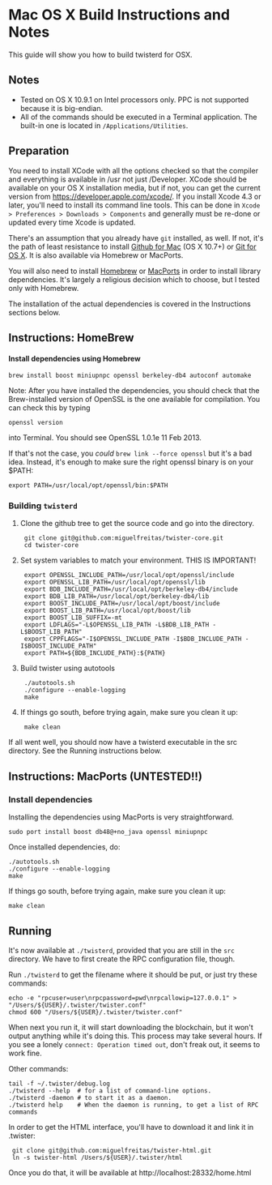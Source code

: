 Mac OS X Build Instructions and Notes
====================================
This guide will show you how to build twisterd for OSX.

Notes
-----

* Tested on OS X 10.9.1 on Intel processors only. PPC is not
supported because it is big-endian.
* All of the commands should be executed in a Terminal application. The
built-in one is located in `/Applications/Utilities`.

Preparation
-----------

You need to install XCode with all the options checked so that the compiler
and everything is available in /usr not just /Developer. XCode should be
available on your OS X installation media, but if not, you can get the
current version from https://developer.apple.com/xcode/. If you install
Xcode 4.3 or later, you'll need to install its command line tools. This can
be done in `Xcode > Preferences > Downloads > Components` and generally must
be re-done or updated every time Xcode is updated.

There's an assumption that you already have `git` installed, as well. If
not, it's the path of least resistance to install [Github for Mac](https://mac.github.com/)
(OS X 10.7+) or
[Git for OS X](https://code.google.com/p/git-osx-installer/). It is also
available via Homebrew or MacPorts.

You will also need to install [Homebrew](http://mxcl.github.io/homebrew/)
or [MacPorts](https://www.macports.org/) in order to install library
dependencies. It's largely a religious decision which to choose, but I tested only with 
Homebrew.

The installation of the actual dependencies is covered in the Instructions
sections below.


Instructions: HomeBrew
----------------------

#### Install dependencies using Homebrew

    brew install boost miniupnpc openssl berkeley-db4 autoconf automake

Note: After you have installed the dependencies, you should check that the Brew-installed 
version of OpenSSL is the one available for compilation. You can check this by typing

    openssl version

into Terminal. You should see OpenSSL 1.0.1e 11 Feb 2013.

If that's not the case, you *could* `brew link --force openssl` but it's a bad idea. 
Instead, it's enough to make sure the right openssl binary is on your $PATH:

    export PATH=/usr/local/opt/openssl/bin:$PATH

### Building `twisterd`

1. Clone the github tree to get the source code and go into the directory.


        git clone git@github.com:miguelfreitas/twister-core.git
        cd twister-core

2. Set system variables to match your environment. THIS IS IMPORTANT!


        export OPENSSL_INCLUDE_PATH=/usr/local/opt/openssl/include
        export OPENSSL_LIB_PATH=/usr/local/opt/openssl/lib
        export BDB_INCLUDE_PATH=/usr/local/opt/berkeley-db4/include
        export BDB_LIB_PATH=/usr/local/opt/berkeley-db4/lib
        export BOOST_INCLUDE_PATH=/usr/local/opt/boost/include
        export BOOST_LIB_PATH=/usr/local/opt/boost/lib
        export BOOST_LIB_SUFFIX=-mt
        export LDFLAGS="-L$OPENSSL_LIB_PATH -L$BDB_LIB_PATH -L$BOOST_LIB_PATH"
        export CPPFLAGS="-I$OPENSSL_INCLUDE_PATH -I$BDB_INCLUDE_PATH -I$BOOST_INCLUDE_PATH"
        export PATH=${BDB_INCLUDE_PATH}:${PATH}

3. Build twister using autotools


        ./autotools.sh
        ./configure --enable-logging
        make


4. If things go south, before trying again, make sure you clean it up:


        make clean

If all went well, you should now have a twisterd executable in the src directory. 
See the Running instructions below.

Instructions: MacPorts (UNTESTED!!)
---------------------------------

### Install dependencies

Installing the dependencies using MacPorts is very straightforward.

    sudo port install boost db48@+no_java openssl miniupnpc

Once installed dependencies, do:

    ./autotools.sh
    ./configure --enable-logging
    make

If things go south, before trying again, make sure you clean it up:

    make clean
    
Running
-------

It's now available at `./twisterd`, provided that you are still in the `src`
directory. We have to first create the RPC configuration file, though.

Run `./twisterd` to get the filename where it should be put, or just try these
commands:

    echo -e "rpcuser=user\nrpcpassword=pwd\nrpcallowip=127.0.0.1" > "/Users/${USER}/.twister/twister.conf"
    chmod 600 "/Users/${USER}/.twister/twister.conf"

When next you run it, it will start downloading the blockchain, but it won't
output anything while it's doing this. This process may take several hours. If you see a lonely 
`connect: Operation timed out`, don't freak out, it seems to work fine.

Other commands:

    tail -f ~/.twister/debug.log
    ./twisterd --help  # for a list of command-line options.
    ./twisterd -daemon # to start it as a daemon.
    ./twisterd help    # When the daemon is running, to get a list of RPC commands

In order to get the HTML interface, you'll have to download it and link it in .twister:

     git clone git@github.com:miguelfreitas/twister-html.git
     ln -s twister-html /Users/${USER}/.twister/html

Once you do that, it will be available at http://localhost:28332/home.html
